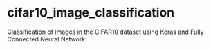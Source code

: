 # cifar10_image_classification
Classification of images in the CIFAR10 dataset using Keras and Fully Connected Neural Network
